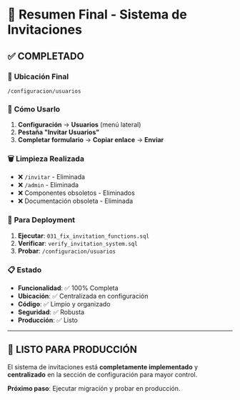 # 🎯 Resumen Final - Sistema de Invitaciones

## ✅ COMPLETADO

### 📍 **Ubicación Final**
```
/configuracion/usuarios
```

### 🎯 **Cómo Usarlo**
1. **Configuración** → **Usuarios** (menú lateral)
2. **Pestaña "Invitar Usuarios"**
3. **Completar formulario** → **Copiar enlace** → **Enviar**

### 🗑️ **Limpieza Realizada**
- ❌ `/invitar` - Eliminada
- ❌ `/admin` - Eliminada  
- ❌ Componentes obsoletos - Eliminados
- ❌ Documentación obsoleta - Eliminada

### 🔧 **Para Deployment**
1. **Ejecutar**: `031_fix_invitation_functions.sql`
2. **Verificar**: `verify_invitation_system.sql`
3. **Probar**: `/configuracion/usuarios`

### 📋 **Estado**
- **Funcionalidad**: ✅ 100% Completa
- **Ubicación**: ✅ Centralizada en configuración
- **Código**: ✅ Limpio y organizado
- **Seguridad**: ✅ Robusta
- **Producción**: ✅ Listo

---

## 🏁 **LISTO PARA PRODUCCIÓN**

El sistema de invitaciones está **completamente implementado** y **centralizado** en la sección de configuración para mayor control.

**Próximo paso**: Ejecutar migración y probar en producción.
